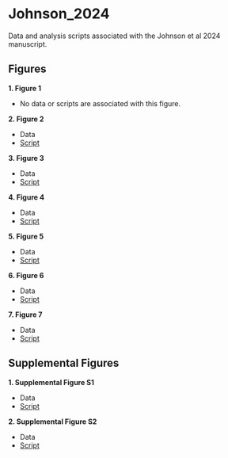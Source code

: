 # Johnson_2024
Data and analysis scripts associated with the Johnson et al 2024 manuscript.


## Figures

**1. Figure 1**

- No data or scripts are associated with this figure.


**2. Figure 2**

- Data
- [Script](https://github.com/riddlenc/Johnson_2024/blob/main/Figure2_script)


**3. Figure 3**

- Data
- [Script](https://github.com/riddlenc/Johnson_2024/blob/main/Figure3_script)

     
**4. Figure 4**

- Data
- [Script](https://github.com/riddlenc/Johnson_2024/blob/main/Figure4_script)


**5. Figure 5**

- Data
- [Script](https://github.com/riddlenc/Johnson_2024/blob/main/Figure5_script)


**6. Figure 6**

- Data
- [Script](https://github.com/riddlenc/Johnson_2024/blob/main/Figure6_script)


**7. Figure 7**

- Data
- [Script](https://github.com/riddlenc/Johnson_2024/blob/main/Figure7_script)


## Supplemental Figures

**1. Supplemental Figure S1**

- Data
- [Script](https://github.com/riddlenc/Johnson_2024/blob/main/FigureS1_script)

**2. Supplemental Figure S2**

- Data
- [Script](https://github.com/riddlenc/Johnson_2024/blob/main/FigureS2_script)
